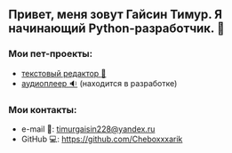## Привет, меня зовут **Гайсин Тимур**. Я начинающий Python-разработчик. :snake:

### Мои пет-проекты: 
- [текстовый редактор :notebook:](https://github.com/Cheboxxxarik/simpleTextEditor)
- [аудиоплеер :sound:](https://github.com/Cheboxxxarik/simpleAudioPlayer) (находится в разработке)

### Мои контакты:
- e-mail :email:: timurgaisin228@yandex.ru
- GitHub :computer:: https://github.com/Cheboxxxarik
